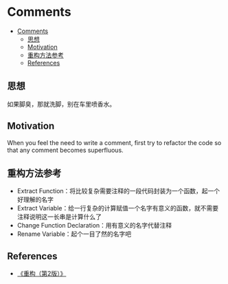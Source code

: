 # Comments


<!-- TOC -->

- [Comments](#comments)
    - [思想](#思想)
    - [Motivation](#motivation)
    - [重构方法参考](#重构方法参考)
    - [References](#references)

<!-- /TOC -->


## 思想
如果脚臭，那就洗脚，别在车里喷香水。


## Motivation
When you feel the need to write a comment, first try to refactor the code so that any comment becomes superfluous.



## 重构方法参考
* Extract Function：将比较复杂需要注释的一段代码封装为一个函数，起一个好理解的名字
* Extract Variable：给一行复杂的计算赋值一个名字有意义的函数，就不需要注释说明这一长串是计算什么了
* Change Function Declaration：用有意义的名字代替注释
* Rename Variable：起个一目了然的名字吧


## References
* [《重构（第2版）》](https://book.douban.com/subject/33400354/)
